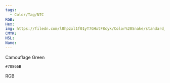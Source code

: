 ```yaml
---
tags:
  - Color/Tag/NTC
RGB:
Hex:
img: https://filedn.com/l0hpzxl1f01yT7GHxtF8cyk/Color%20Snake/standard_csv_to_svg/%23/78866B.svg
CMYK:
HSL:
Name:
---
```

Camouflage Green
```palette
#78866B
```
RGB
